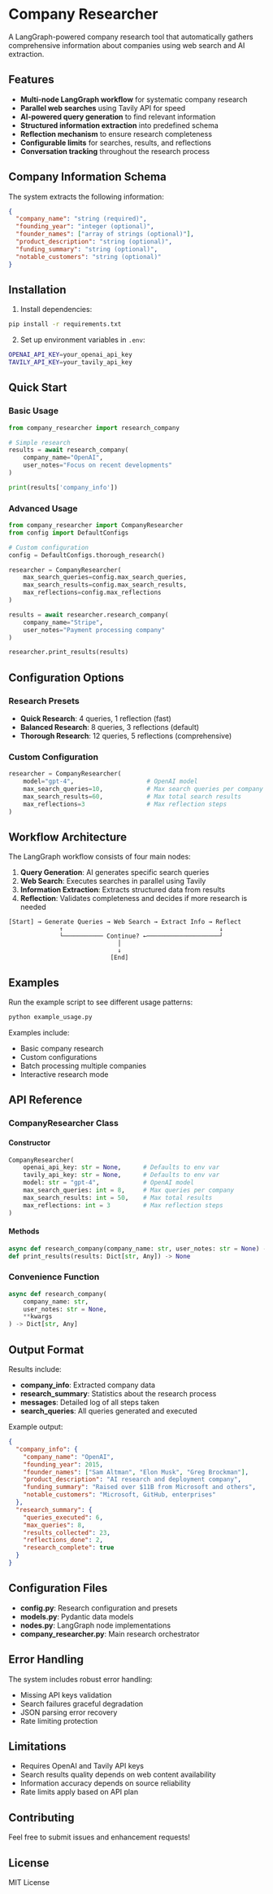 # Company Researcher

A LangGraph-powered company research tool that automatically gathers comprehensive information about companies using web search and AI extraction.

## Features

- **Multi-node LangGraph workflow** for systematic company research
- **Parallel web searches** using Tavily API for speed
- **AI-powered query generation** to find relevant information
- **Structured information extraction** into predefined schema
- **Reflection mechanism** to ensure research completeness
- **Configurable limits** for searches, results, and reflections
- **Conversation tracking** throughout the research process

## Company Information Schema

The system extracts the following information:

```json
{
  "company_name": "string (required)",
  "founding_year": "integer (optional)",
  "founder_names": ["array of strings (optional)"],
  "product_description": "string (optional)",
  "funding_summary": "string (optional)",
  "notable_customers": "string (optional)"
}
```

## Installation

1. Install dependencies:
```bash
pip install -r requirements.txt
```

2. Set up environment variables in `.env`:
```bash
OPENAI_API_KEY=your_openai_api_key
TAVILY_API_KEY=your_tavily_api_key
```

## Quick Start

### Basic Usage

```python
from company_researcher import research_company

# Simple research
results = await research_company(
    company_name="OpenAI",
    user_notes="Focus on recent developments"
)

print(results['company_info'])
```

### Advanced Usage

```python
from company_researcher import CompanyResearcher
from config import DefaultConfigs

# Custom configuration
config = DefaultConfigs.thorough_research()

researcher = CompanyResearcher(
    max_search_queries=config.max_search_queries,
    max_search_results=config.max_search_results,
    max_reflections=config.max_reflections
)

results = await researcher.research_company(
    company_name="Stripe",
    user_notes="Payment processing company"
)

researcher.print_results(results)
```

## Configuration Options

### Research Presets

- **Quick Research**: 4 queries, 1 reflection (fast)
- **Balanced Research**: 8 queries, 3 reflections (default)
- **Thorough Research**: 12 queries, 5 reflections (comprehensive)

### Custom Configuration

```python
researcher = CompanyResearcher(
    model="gpt-4",                    # OpenAI model
    max_search_queries=10,            # Max search queries per company
    max_search_results=60,            # Max total search results
    max_reflections=3                 # Max reflection steps
)
```

## Workflow Architecture

The LangGraph workflow consists of four main nodes:

1. **Query Generation**: AI generates specific search queries
2. **Web Search**: Executes searches in parallel using Tavily
3. **Information Extraction**: Extracts structured data from results
4. **Reflection**: Validates completeness and decides if more research is needed

```
[Start] → Generate Queries → Web Search → Extract Info → Reflect
              ↑                                           ↓
              └─────────── Continue? ←────────────────────┘
                              │
                              ↓
                            [End]
```

## Examples

Run the example script to see different usage patterns:

```bash
python example_usage.py
```

Examples include:
- Basic company research
- Custom configurations
- Batch processing multiple companies
- Interactive research mode

## API Reference

### CompanyResearcher Class

#### Constructor
```python
CompanyResearcher(
    openai_api_key: str = None,      # Defaults to env var
    tavily_api_key: str = None,      # Defaults to env var  
    model: str = "gpt-4",            # OpenAI model
    max_search_queries: int = 8,     # Max queries per company
    max_search_results: int = 50,    # Max total results
    max_reflections: int = 3         # Max reflection steps
)
```

#### Methods
```python
async def research_company(company_name: str, user_notes: str = None) -> Dict[str, Any]
def print_results(results: Dict[str, Any]) -> None
```

### Convenience Function
```python
async def research_company(
    company_name: str,
    user_notes: str = None,
    **kwargs
) -> Dict[str, Any]
```

## Output Format

Results include:

- **company_info**: Extracted company data
- **research_summary**: Statistics about the research process
- **messages**: Detailed log of all steps taken
- **search_queries**: All queries generated and executed

Example output:
```json
{
  "company_info": {
    "company_name": "OpenAI",
    "founding_year": 2015,
    "founder_names": ["Sam Altman", "Elon Musk", "Greg Brockman"],
    "product_description": "AI research and deployment company",
    "funding_summary": "Raised over $11B from Microsoft and others",
    "notable_customers": "Microsoft, GitHub, enterprises"
  },
  "research_summary": {
    "queries_executed": 6,
    "max_queries": 8,
    "results_collected": 23,
    "reflections_done": 2,
    "research_complete": true
  }
}
```

## Configuration Files

- **config.py**: Research configuration and presets
- **models.py**: Pydantic data models
- **nodes.py**: LangGraph node implementations
- **company_researcher.py**: Main research orchestrator

## Error Handling

The system includes robust error handling:
- Missing API keys validation
- Search failures graceful degradation
- JSON parsing error recovery
- Rate limiting protection

## Limitations

- Requires OpenAI and Tavily API keys
- Search results quality depends on web content availability
- Information accuracy depends on source reliability
- Rate limits apply based on API plan

## Contributing

Feel free to submit issues and enhancement requests!

## License

MIT License